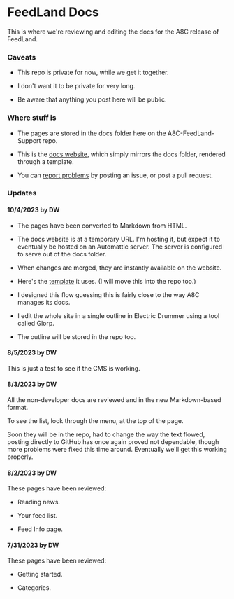 # FeedLand Docs 

This is where we're reviewing and editing the docs for the A8C release of FeedLand. 

### Caveats

* This repo is private for now, while we get it together. 

* I don't want it to be private for very long. 

* Be aware that anything you post here will be public. 

### Where stuff is

* The pages are stored in the docs folder here on the A8C-FeedLand-Support repo. 

* This is the <a href="https://docs.feedland.dev/">docs website</a>, which simply mirrors the docs folder, rendered through a template. 

* You can <a href="https://github.com/scripting/a8c-FeedLand-Support/issues">report problems</a> by posting an issue, or post a pull request.

### Updates

#### 10/4/2023 by DW 

* The pages have been converted to Markdown from HTML.  

* The docs website is at a temporary URL. I'm hosting it, but expect it to eventually be hosted on an Automattic server. The server is configured to serve out of the docs folder. 

* When changes are merged, they are instantly available on the website.

* Here's the <a href="https://s3.amazonaws.com/scripting.com/code/feedland/docswebsite/markdowntemplate.txt">template</a> it uses. (I will move this into the repo too.) 

* I designed this flow guessing this is fairly close to the way A8C manages its docs.

* I edit the whole site in a single outline in Electric Drummer using a tool called Glorp. 

* The outline will be stored in the repo too. 

#### 8/5/2023 by DW

This is just a test to see if the CMS is working.

#### 8/3/2023 by DW 

All the non-developer docs are reviewed and in the new Markdown-based format. 

To see the list, look through the menu, at the top of the page.   

Soon they will be in the repo, had to change the way the text flowed, posting directly to GitHub has once again proved not dependable, though more problems were fixed this time around. Eventually we'll get this working properly. 

#### 8/2/2023 by DW 

These pages have been reviewed:  

* Reading news.

* Your feed list.

* Feed Info page.

#### 7/31/2023 by DW

These pages have been reviewed:  

* Getting started.

* Categories.

